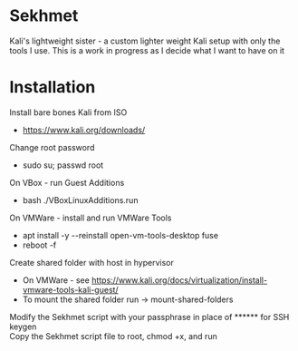 # Sekhmet
Kali's lightweight sister - a custom lighter weight Kali setup with only the tools I use.
This is a work in progress as I decide what I want to have on it

# Installation
Install bare bones Kali from ISO  
- https://www.kali.org/downloads/  

Change root password  
- sudo su; passwd root  
  
On VBox - run Guest Additions  
- bash ./VBoxLinuxAdditions.run  
  
On VMWare - install and run VMWare Tools  
- apt install -y --reinstall open-vm-tools-desktop fuse  
- reboot -f  
  
Create shared folder with host in hypervisor  
- On VMWare - see https://www.kali.org/docs/virtualization/install-vmware-tools-kali-guest/  
- To mount the shared folder run -> mount-shared-folders  
  
Modify the Sekhmet script with your passphrase in place of ****** for SSH keygen  
Copy the Sekhmet script file to root, chmod +x, and run  
